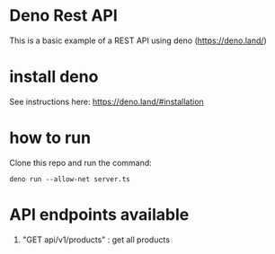 # Deno Rest API

This is a basic example of a REST API using deno (https://deno.land/)

# install deno

See instructions here: https://deno.land/#installation

# how to run

Clone this repo and run the command:

```
deno run --allow-net server.ts
```

# API endpoints available

1. "GET api/v1/products" : get all products
